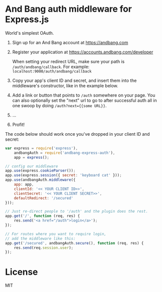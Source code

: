 # And Bang auth middleware for Express.js

World's simplest OAuth. 

1. Sign up for an And Bang account at https://andbang.com
2. Register your application at https://accounts.andbang.com/developer

   When setting your redirect URL, make sure your path is `/auth/andbang/callback`.
   For example: `localhost:9000/auth/andbang/callback`

3. Copy your app's client ID and secret, and insert them into the middleware's
   constructor, like in the example below.
4. Add a link or button that points to `/auth` somewhere on your page. You can also optionally set the "next" url to go to after successful auth all in one swoop by doing `/auth?next={{some URL}}`.
5. ...
6. Profit!
   
The code below should work once you've dropped in your client ID and secret:

```js
var express = require('express'),
    andbangAuth = require('andbang-express-auth'),
    app = express();

// config our middleware
app.use(express.cookieParser());
app.use(express.session({ secret: 'keyboard cat' }));
app.use(andbangAuth.middleware({
    app: app,
    clientId: '<< YOUR CLIENT ID>>',
    clientSecret: '<< YOUR CLIENT SECRET>>',
    defaultRedirect: '/secured'
}));

// Just re-direct people to '/auth' and the plugin does the rest.
app.get('/', function (req, res) {
    res.send('<a href="/auth">login</a>');
});

// For routes where you want to require login,
// add the middleware like this:
app.get('/secured', andbangAuth.secure(), function (req, res) {
    res.send(req.session.user);
});

```

# License
MIT
